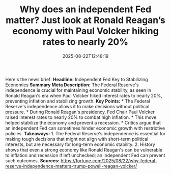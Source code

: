 ﻿---
title: "Why does an independent Fed matter? Just look at Ronald Reagan’s economy with Paul Volcker hiking rates to nearly 20%"
date: "2025-08-22T12:48:19"
category: "Markets"
summary: ""
slug: "why does an independent fed matter just look at ronald reaga"
source_urls:
  - "https://fortune.com/2025/08/22/why-federal-reserve-independence-matters-trump-powell-reagan-volcker/"
seo:
  title: "Why does an independent Fed matter? Just look at Ronald Reagan’s economy with Paul Volcker hiking rates to nearly 20% | Hash n Hedge"
  description: ""
  keywords: ["news", "markets", "brief"]
---
Here's the news brief:  **Headline:** Independent Fed Key to Stabilizing Economies  **Summary Meta Description:** The Federal Reserve's independence is crucial for maintaining economic stability, as seen in Ronald Reagan's era when Paul Volcker hiked interest rates to nearly 20%, preventing inflation and stabilizing growth.  **Key Points:**  * The Federal Reserve's independence allows it to make decisions without political pressure. * During Ronald Reagan's presidency, Fed Chair Paul Volcker raised interest rates to nearly 20% to combat high inflation. * This move helped stabilize the economy and prevent a recession. * Critics argue that an independent Fed can sometimes hinder economic growth with restrictive policies.  **Takeaways:**  1. The Federal Reserve's independence is essential for making tough decisions that might not align with short-term political interests, but are necessary for long-term economic stability. 2. History shows that even a strong economy like Ronald Reagan's can be vulnerable to inflation and recession if left unchecked; an independent Fed can prevent such outcomes.  **Sources:**  https://fortune.com/2025/08/22/why-federal-reserve-independence-matters-trump-powell-reagan-volcker/ 
